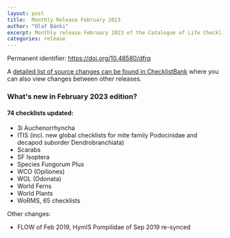 ```yaml
---
layout: post
title:  Monthly Release February 2023
author: "Olaf Bánki"
excerpt: Monthly release February 2023 of the Catalogue of Life Checklist
categories: release
---
```


Permanent identifier: https://doi.org/10.48580/dfrq

A [detailed list of source changes can be found in ChecklistBank](https://www.checklistbank.org/dataset/9880/sourcemetrics?hideUnchanged=true&releaseKey=9859) where you can also view changes between other releases.

### What's new in February 2023 edition?

#### 74 checklists updated:

 - 3i Auchenorrhyncha
 - ITIS (incl. new global checklists for mite family Podocinidae and decapod suborder Dendrobranchiata)
 - Scarabs
 - SF Isoptera
 - Species Fungorum Plus
 - WCO (Opiliones)
 - WOL (Odonata)
 - World Ferns
 - World Plants
 - WoRMS, 65 checklists

 Other changes:
 - FLOW of Feb 2019, HymIS Pompilidae of Sep 2019 re-synced
